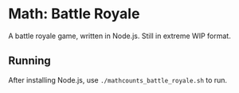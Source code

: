 # Math: Battle Royale
A battle royale game, written in Node.js. Still in extreme WIP format.

## Running
After installing Node.js, use `./mathcounts_battle_royale.sh` to run.
